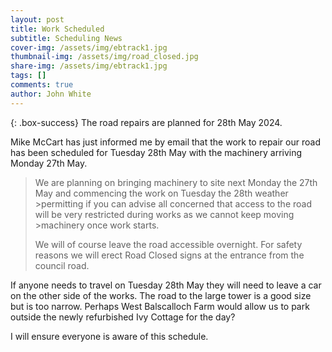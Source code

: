 ```yaml
---
layout: post
title: Work Scheduled
subtitle: Scheduling News
cover-img: /assets/img/ebtrack1.jpg
thumbnail-img: /assets/img/road_closed.jpg
share-img: /assets/img/ebtrack1.jpg
tags: []
comments: true
author: John White
---
```


{: .box-success}
The road repairs are planned for 28th May 2024. 

Mike McCart has just informed me by email that the work to repair our road has been scheduled for Tuesday 28th May with the machinery arriving Monday 27th May.

>
>We are planning on bringing machinery to site next Monday the 27th May and commencing the work on Tuesday the 28th weather >permitting if you can advise all concerned that access to the road will be very restricted during works as we cannot keep moving >machinery  once work starts.
>
>We will of course leave the road accessible overnight.
>For safety reasons we will erect Road Closed signs at the entrance from the council road.
>

If anyone needs to travel on Tuesday 28th May they will need to leave a car on the other side of the works. The road to the large tower is a good size but is too narrow. Perhaps West Balscalloch Farm would allow us to park outside the newly refurbished Ivy Cottage for the day?

I will ensure everyone is aware of this schedule.
